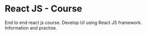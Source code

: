 # React JS - Course
End to end react js course.
Develop UI using React JS framework.
Information and practise.
